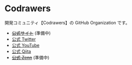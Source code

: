 # Codrawers

開発コミュニティ【Codrawers】の GitHub Organization です。

- ~~[公式サイト]()~~ (準備中)
- [公式 Twitter](https://twitter.com/codrawers)
- [公式 YouTube](https://youtube.com/@codrawers)
- [公式 Qiita](https://qiita.com/organizations/codrawers)
- ~~[公式 Zenn]()~~ (準備中)
